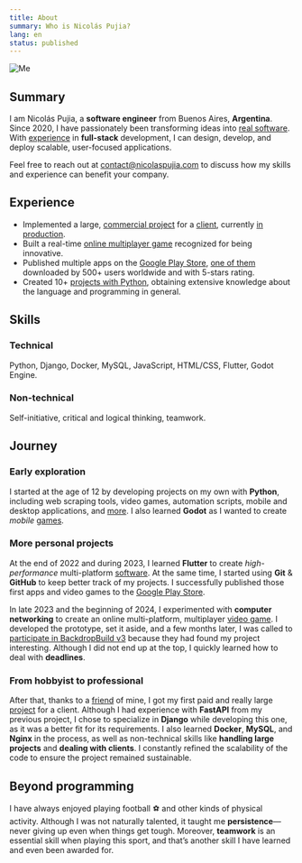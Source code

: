 ```yaml
---
title: About
summary: Who is Nicolás Pujia?
lang: en
status: published
---
```


![Me]({static}/images/me.jpeg)

## Summary

I am Nicolás Pujia, a **software engineer** from Buenos Aires, **Argentina**. Since 2020, I have passionately been transforming ideas into [real software](/portfolio.html). With [experience]({filename}/siderplast.md) in **full-stack** development, I can design, develop, and deploy scalable, user-focused applications.

Feel free to reach out at <contact@nicolaspujia.com> to discuss how my skills and experience can benefit your company.

## Experience

* Implemented a large, [commercial project]({filename}/siderplast.md) for a [client](https://siderplast.com.ar/nosotros/), currently [in production](https://siderplast.com.ar/).
* Built a real-time [online multiplayer game]({filename}/biome-fighters.md) recognized for being innovative.
* Published multiple apps on the [Google Play Store](https://play.google.com/store/apps/dev?id=8059097220194731179), [one of them](https://play.google.com/store/apps/details?id=com.nicopujia.gamefinder) downloaded by 500+ users worldwide and with 5-stars rating.
* Created 10+ [projects with Python](/portfolio/technologies/python.html), obtaining extensive knowledge about the language and programming in general.

## Skills

### Technical

Python, Django, Docker, MySQL, JavaScript, HTML/CSS, Flutter, Godot Engine.

### Non-technical

Self-initiative, critical and logical thinking, teamwork.

## Journey

### Early exploration

I started at the age of 12 by developing projects on my own with **Python**, including web scraping tools, video games, automation scripts, mobile and desktop applications, and [more](https://github.com/nicopujia/old_projects). I also learned **Godot** as I wanted to create *mobile* [games](/portfolio/technologies/godot.html).

### More personal projects

At the end of 2022 and during 2023, I learned **Flutter** to create *high-performance* multi-platform [software](/portfolio/technologies/flutter.html). At the same time, I started using **Git** & **GitHub** to keep better track of my projects. I successfully published those first apps and video games to the [Google Play Store](https://play.google.com/store/apps/dev?id=8059097220194731179).

In late 2023 and the beginning of 2024, I experimented with **computer networking** to create an online multi-platform, multiplayer [video game]({filename}/biome-fighters.md). I developed the prototype, set it aside, and a few months later, I was called to [participate in BackdropBuild v3](https://backdropbuild.com/builds/v3/biome-fighters) because they had found my project interesting. Although I did not end up at the top, I quickly learned how to deal with **deadlines**.

### From hobbyist to professional

After that, thanks to a [friend](https://franciscoaurelio.com) of mine, I got my first paid and really large [project]({filename}/siderplast.md) for a client. Although I had experience with **FastAPI** from my previous project, I chose to specialize in **Django** while developing this one, as it was a better fit for its requirements. I also learned **Docker**, **MySQL**, and **Nginx** in the process, as well as non-technical skills like **handling large projects** and **dealing with clients**. I constantly refined the scalability of the code to ensure the project remained sustainable.

## Beyond programming

I have always enjoyed playing football ⚽️ and other kinds of physical activity. Although I was not naturally talented, it taught me **persistence**—never giving up even when things get tough. Moreover, **teamwork** is an essential skill when playing this sport, and that’s another skill I have learned and even been awarded for.
